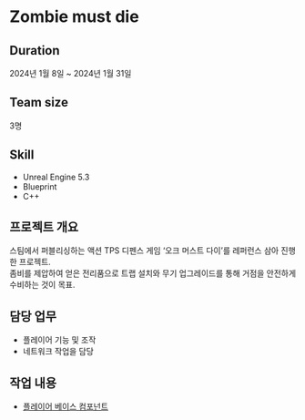 # Zombie must die

## Duration
2024년 1월 8일 ~ 2024년 1월 31일

## Team size
3명

## Skill
- Unreal Engine 5.3
- Blueprint
- C++

## 프로젝트 개요
스팀에서 퍼블리싱하는 액션 TPS 디펜스 게임 ‘오크 머스트 다이’를 레퍼런스 삼아 진행한 프로젝트.<br>
좀비를 제압하여 얻은 전리품으로 트랩 설치와 무기 업그레이드를 통해 거점을 안전하게 수비하는 것이 목표.<br>

## 담당 업무
- 플레이어 기능 및 조작
- 네트워크 작업을 담당

## 작업 내용

- [플레이어 베이스 컴포넌트](Source/Sessac4ndProject/Character/Player/PlayerBase_YMH.cpp)
